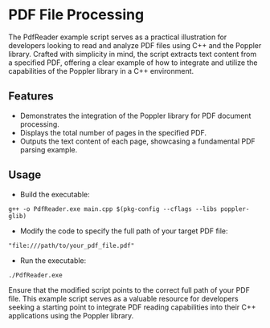 # PDF File Processing

The PdfReader example script serves as a practical illustration for developers looking to read and analyze PDF files using C++ and the Poppler library.
Crafted with simplicity in mind, the script extracts text content from a specified PDF, offering a clear example of how to integrate and utilize the
capabilities of the Poppler library in a C++ environment.

## Features

- Demonstrates the integration of the Poppler library for PDF document processing.
- Displays the total number of pages in the specified PDF.
- Outputs the text content of each page, showcasing a fundamental PDF parsing example.

## Usage

- Build the executable:

```g++ -o PdfReader.exe main.cpp $(pkg-config --cflags --libs poppler-glib)```
- Modify the code to specify the full path of your target PDF file:

```"file:///path/to/your_pdf_file.pdf"```
- Run the executable:

```./PdfReader.exe```

Ensure that the modified script points to the correct full path of your PDF file.
This example script serves as a valuable resource for developers seeking a starting point to integrate PDF reading capabilities into their C++ applications using the Poppler library.
